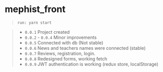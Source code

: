 # mephist_front
>`run: yarn start`

>- `0.0.1` Project created
>- `0.0.2` - `0.0.4` Minor improvements
>- `0.0.5` Connected with db (Not stable)
>- `0.0.6` News and teachers names were connected (stable)
>- `0.0.7` Reviews, registration, login.
>- `0.0.8` Redesigned forms, working fetch
>- `0.0.9` JWT authentication is working (redux store, localStorage)

